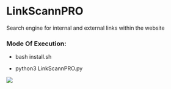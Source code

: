# LinkScannPRO
Search engine for internal and external links within the website

<h3> Mode Of Execution: </h3>

* bash install.sh

* python3 LinkScannPRO.py



<img src="https://github.com/AngelSecurityTeam/LinkScannPRO/blob/master/foto_1up.png">

